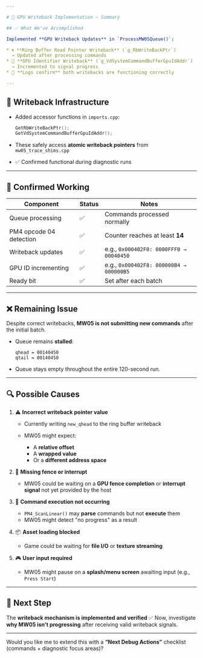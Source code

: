 ```yaml
---

# 🧠 GPU Writeback Implementation — Summary

## ✅ What We've Accomplished

Implemented **GPU Writeback Updates** in `ProcessMW05Queue()`:

* 🌀 **Ring Buffer Read Pointer Writeback** (`g_RbWriteBackPtr`)
  → Updated after processing commands
* 🔁 **GPU Identifier Writeback** (`g_VdSystemCommandBufferGpuIdAddr`)
  → Incremented to signal progress
* 📜 **Logs confirm** both writebacks are functioning correctly

---
```


## 🧩 Writeback Infrastructure

* Added accessor functions in `imports.cpp`:

  ```cpp
  GetRbWriteBackPtr();
  GetVdSystemCommandBufferGpuIdAddr();
  ```
* These safely access **atomic writeback pointers** from `mw05_trace_shims.cpp`
* ✅ Confirmed functional during diagnostic runs

---

## 🧪 Confirmed Working

| Component               | Status | Notes                                   |
| ----------------------- | ------ | --------------------------------------- |
| Queue processing        | ✅      | Commands processed normally             |
| PM4 opcode 04 detection | ✅      | Counter reaches at least **14**         |
| Writeback updates       | ✅      | e.g., `0x000402F0: 0000FFF0 → 00040450` |
| GPU ID incrementing     | ✅      | e.g., `0x000402F8: 000000B4 → 000000B5` |
| Ready bit               | ✅      | Set after each batch                    |

---

## ❌ Remaining Issue

Despite correct writebacks, **MW05 is not submitting new commands** after the initial batch.

* Queue remains **stalled**:

  ```text
  qhead = 00140450
  qtail = 00140450
  ```
* Queue stays empty throughout the entire 120-second run.

---

## 🔍 Possible Causes

1. ⚠️ **Incorrect writeback pointer value**

    * Currently writing `new_qhead` to the ring buffer writeback
    * MW05 might expect:

        * A **relative offset**
        * A **wrapped value**
        * Or a **different address space**

2. 🚨 **Missing fence or interrupt**

    * MW05 could be waiting on a **GPU fence completion** or **interrupt signal**
      not yet provided by the host

3. 🧱 **Command execution not occurring**

    * `PM4_ScanLinear()` may **parse** commands but not **execute** them
    * MW05 might detect "no progress" as a result

4. 📦 **Asset loading blocked**

    * Game could be waiting for **file I/O** or **texture streaming**

5. 🎮 **User input required**

    * MW05 might pause on a **splash/menu screen** awaiting input
      (e.g., `Press Start`)

---

## 🚀 Next Step

The **writeback mechanism is implemented and verified** ✅
Now, investigate **why MW05 isn't progressing** after receiving valid writeback signals.

---

Would you like me to extend this with a **“Next Debug Actions”** checklist (commands + diagnostic focus areas)?

